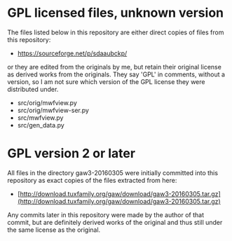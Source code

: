 # GPL licensed files, unknown version

The files listed below in this repository are either direct copies of
files from this repository:

* https://sourceforge.net/p/sdaaubckp/

or they are edited from the originals by me, but retain their original
license as derived works from the originals.  They say 'GPL' in
comments, without a version, so I am not sure which version of the GPL
license they were distributed under.

* src/orig/mwfview.py
* src/orig/mwfview-ser.py
* src/mwfview.py
* src/gen_data.py


# GPL version 2 or later

All files in the directory gaw3-20160305 were initially committed into
this repository as exact copies of the files extracted from here:

* [http://download.tuxfamily.org/gaw/download/gaw3-20160305.tar.gz](http://download.tuxfamily.org/gaw/download/gaw3-20160305.tar.gz)

Any commits later in this repository were made by the author of that
commit, but are definitely derived works of the original and thus
still under the same license as the original.
